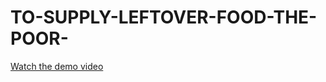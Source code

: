 # TO-SUPPLY-LEFTOVER-FOOD-THE-POOR-
[Watch the demo video](https://drive.google.com/file/d/1EBLGCo6sZgAgbNB-gmB9fTTGgWUuD6rD/view?usp=drivesdk)
